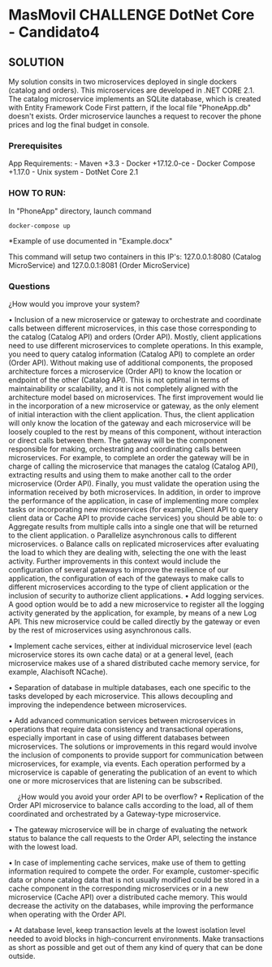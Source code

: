 # MasMovil CHALLENGE DotNet Core - Candidato4

## SOLUTION

My solution consits in two microservices deployed in single dockers (catalog and orders). 
This microservices are developed in .NET CORE 2.1. The catalog microservice implements an SQLite database, which is created with Entity Framework Code First pattern, if the local file "PhoneApp.db" doesn't exists.
Order microservice launches a request to recover the phone prices and log the final budget in console.

### Prerequisites
App Requirements:
	- Maven +3.3
	- Docker +17.12.0-ce
	- Docker Compose +1.17.0
	- Unix system
	- DotNet Core 2.1


### HOW TO RUN:

In "PhoneApp" directory, launch command 

```
docker-compose up
```

*Example of use documented in "Example.docx"

This command will setup two containers in this IP's: 127.0.0.1:8080 (Catalog MicroService) and 127.0.0.1:8081 (Order MicroService)

### Questions

¿How would you improve your system?


•	Inclusion of a new microservice or gateway to orchestrate and coordinate calls between different microservices, in this case those corresponding to the catalog (Catalog API) and orders (Order API).
Mostly, client applications need to use different microservices to complete operations. In this example, you need to query catalog information (Catalog API) to complete an order (Order API). Without making use of additional components, the proposed architecture forces a microservice (Order API) to know the location or endpoint of the other (Catalog API). This is not optimal in terms of maintainability or scalability, and it is not completely aligned with the architecture model based on microservices.
The first improvement would lie in the incorporation of a new microservice or gateway, as the only element of initial interaction with the client application. Thus, the client application will only know the location of the gateway and each microservice will be loosely coupled to the rest by means of this component, without interaction or direct calls between them. The gateway will be the component responsible for making, orchestrating and coordinating calls between microservices.
For example, to complete an order the gateway will be in charge of calling the microservice that manages the catalog (Catalog API), extracting results and using them to make another call to the order microservice (Order API). Finally, you must validate the operation using the information received by both microservices.
In addition, in order to improve the performance of the application, in case of implementing more complex tasks or incorporating new microservices (for example, Client API to query client data or Cache API to provide cache services) you should be able to:
o	Aggregate results from multiple calls into a single one that will be returned to the client application.
o	Parallelize asynchronous calls to different microservices.
o	Balance calls on replicated microservices after evaluating the load to which they are dealing with, selecting the one with the least activity. 
Further improvements in this context would include the configuration of several gateways to improve the resilience of our application, the configuration of each of the gateways to make calls to different microservices according to the type of client application or the inclusion of security to authorize client applications.
•	Add logging services. A good option would be to add a new microservice to register all the logging activity generated by the application, for example, by means of a new Log API. This new microservice could be called directly by the gateway or even by the rest of microservices using asynchronous calls. 

•	Implement cache services, either at individual microservice level (each microservice stores its own cache data) or at a general level, (each microservice makes use of a shared distributed cache memory service, for example, Alachisoft NCache).

•	Separation of database in multiple databases, each one specific to the tasks developed by each microservice. This allows decoupling and improving the independence between microservices. 

•	Add advanced communication services between microservices in operations that require data consistency and transactional operations, especially important in case of using different databases between microservices. The solutions or improvements in this regard would involve the inclusion of components to provide support for communication between microservices, for example, via events. Each operation performed by a microservice is capable of generating the publication of an event to which one or more microservices that are listening can be subscribed. 

 
¿How would you avoid your order API to be overflow?
•	Replication of the Order API microservice to balance calls according to the load, all of them coordinated and orchestrated by a Gateway-type microservice.

•	The gateway microservice will be in charge of evaluating the network status to balance the call requests to the Order API, selecting the instance with the lowest load. 

•	In case of implementing cache services, make use of them to getting information required to compete the order. For example, customer-specific data or phone catalog data that is not usually modified could be stored in a cache component in the corresponding microservices or in a new microservice (Cache API) over a distributed cache memory. This would decrease the activity on the databases, while improving the performance when operating with the Order API.

•	At database level, keep transaction levels at the lowest isolation level needed to avoid blocks in high-concurrent environments. Make transactions as short as possible and get out of them any kind of query that can be done outside.



